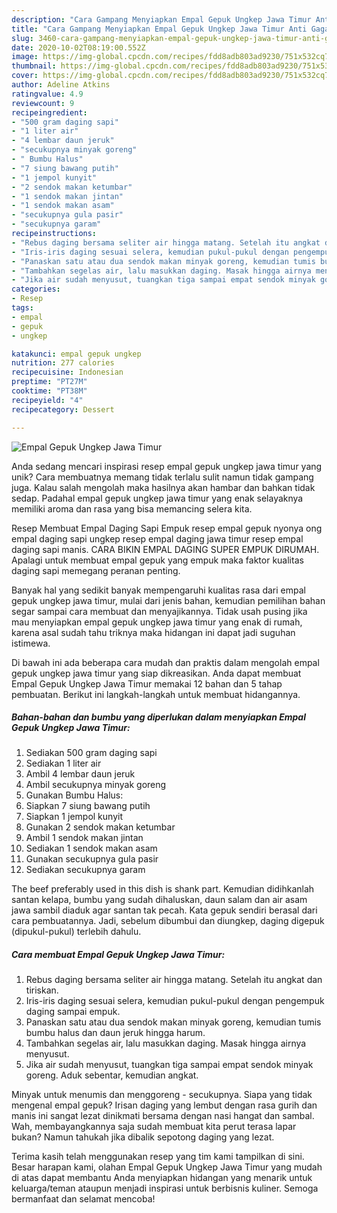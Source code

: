 ```yaml
---
description: "Cara Gampang Menyiapkan Empal Gepuk Ungkep Jawa Timur Anti Gagal"
title: "Cara Gampang Menyiapkan Empal Gepuk Ungkep Jawa Timur Anti Gagal"
slug: 3460-cara-gampang-menyiapkan-empal-gepuk-ungkep-jawa-timur-anti-gagal
date: 2020-10-02T08:19:00.552Z
image: https://img-global.cpcdn.com/recipes/fdd8adb803ad9230/751x532cq70/empal-gepuk-ungkep-jawa-timur-foto-resep-utama.jpg
thumbnail: https://img-global.cpcdn.com/recipes/fdd8adb803ad9230/751x532cq70/empal-gepuk-ungkep-jawa-timur-foto-resep-utama.jpg
cover: https://img-global.cpcdn.com/recipes/fdd8adb803ad9230/751x532cq70/empal-gepuk-ungkep-jawa-timur-foto-resep-utama.jpg
author: Adeline Atkins
ratingvalue: 4.9
reviewcount: 9
recipeingredient:
- "500 gram daging sapi"
- "1 liter air"
- "4 lembar daun jeruk"
- "secukupnya minyak goreng"
- " Bumbu Halus"
- "7 siung bawang putih"
- "1 jempol kunyit"
- "2 sendok makan ketumbar"
- "1 sendok makan jintan"
- "1 sendok makan asam"
- "secukupnya gula pasir"
- "secukupnya garam"
recipeinstructions:
- "Rebus daging bersama seliter air hingga matang. Setelah itu angkat dan tiriskan."
- "Iris-iris daging sesuai selera, kemudian pukul-pukul dengan pengempuk daging sampai empuk."
- "Panaskan satu atau dua sendok makan minyak goreng, kemudian tumis bumbu halus dan daun jeruk hingga harum."
- "Tambahkan segelas air, lalu masukkan daging. Masak hingga airnya menyusut."
- "Jika air sudah menyusut, tuangkan tiga sampai empat sendok minyak goreng. Aduk sebentar, kemudian angkat."
categories:
- Resep
tags:
- empal
- gepuk
- ungkep

katakunci: empal gepuk ungkep 
nutrition: 277 calories
recipecuisine: Indonesian
preptime: "PT27M"
cooktime: "PT38M"
recipeyield: "4"
recipecategory: Dessert

---
```



![Empal Gepuk Ungkep Jawa Timur](https://img-global.cpcdn.com/recipes/fdd8adb803ad9230/751x532cq70/empal-gepuk-ungkep-jawa-timur-foto-resep-utama.jpg)

Anda sedang mencari inspirasi resep empal gepuk ungkep jawa timur yang unik? Cara membuatnya memang tidak terlalu sulit namun tidak gampang juga. Kalau salah mengolah maka hasilnya akan hambar dan bahkan tidak sedap. Padahal empal gepuk ungkep jawa timur yang enak selayaknya memiliki aroma dan rasa yang bisa memancing selera kita.

Resep Membuat Empal Daging Sapi Empuk resep empal gepuk nyonya ong empal daging sapi ungkep resep empal daging jawa timur resep empal daging sapi manis. CARA BIKIN EMPAL DAGING SUPER EMPUK DIRUMAH. Apalagi untuk membuat empal gepuk yang empuk maka faktor kualitas daging sapi memegang peranan penting.

Banyak hal yang sedikit banyak mempengaruhi kualitas rasa dari empal gepuk ungkep jawa timur, mulai dari jenis bahan, kemudian pemilihan bahan segar sampai cara membuat dan menyajikannya. Tidak usah pusing jika mau menyiapkan empal gepuk ungkep jawa timur yang enak di rumah, karena asal sudah tahu triknya maka hidangan ini dapat jadi suguhan istimewa.


Di bawah ini ada beberapa cara mudah dan praktis dalam mengolah empal gepuk ungkep jawa timur yang siap dikreasikan. Anda dapat membuat Empal Gepuk Ungkep Jawa Timur memakai 12 bahan dan 5 tahap pembuatan. Berikut ini langkah-langkah untuk membuat hidangannya.

<!--inarticleads1-->

##### Bahan-bahan dan bumbu yang diperlukan dalam menyiapkan Empal Gepuk Ungkep Jawa Timur:

1. Sediakan 500 gram daging sapi
1. Sediakan 1 liter air
1. Ambil 4 lembar daun jeruk
1. Ambil secukupnya minyak goreng
1. Gunakan  Bumbu Halus:
1. Siapkan 7 siung bawang putih
1. Siapkan 1 jempol kunyit
1. Gunakan 2 sendok makan ketumbar
1. Ambil 1 sendok makan jintan
1. Sediakan 1 sendok makan asam
1. Gunakan secukupnya gula pasir
1. Sediakan secukupnya garam


The beef preferably used in this dish is shank part. Kemudian didihkanlah santan kelapa, bumbu yang sudah dihaluskan, daun salam dan air asam jawa sambil diaduk agar santan tak pecah. Kata gepuk sendiri berasal dari cara pembuatannya. Jadi, sebelum dibumbui dan diungkep, daging digepuk (dipukul-pukul) terlebih dahulu. 

<!--inarticleads2-->

##### Cara membuat Empal Gepuk Ungkep Jawa Timur:

1. Rebus daging bersama seliter air hingga matang. Setelah itu angkat dan tiriskan.
1. Iris-iris daging sesuai selera, kemudian pukul-pukul dengan pengempuk daging sampai empuk.
1. Panaskan satu atau dua sendok makan minyak goreng, kemudian tumis bumbu halus dan daun jeruk hingga harum.
1. Tambahkan segelas air, lalu masukkan daging. Masak hingga airnya menyusut.
1. Jika air sudah menyusut, tuangkan tiga sampai empat sendok minyak goreng. Aduk sebentar, kemudian angkat.


Minyak untuk menumis dan menggoreng - secukupnya. Siapa yang tidak mengenal empal gepuk? Irisan daging yang lembut dengan rasa gurih dan manis ini sangat lezat dinikmati bersama dengan nasi hangat dan sambal. Wah, membayangkannya saja sudah membuat kita perut terasa lapar bukan? Namun tahukah jika dibalik sepotong daging yang lezat. 

Terima kasih telah menggunakan resep yang tim kami tampilkan di sini. Besar harapan kami, olahan Empal Gepuk Ungkep Jawa Timur yang mudah di atas dapat membantu Anda menyiapkan hidangan yang menarik untuk keluarga/teman ataupun menjadi inspirasi untuk berbisnis kuliner. Semoga bermanfaat dan selamat mencoba!
